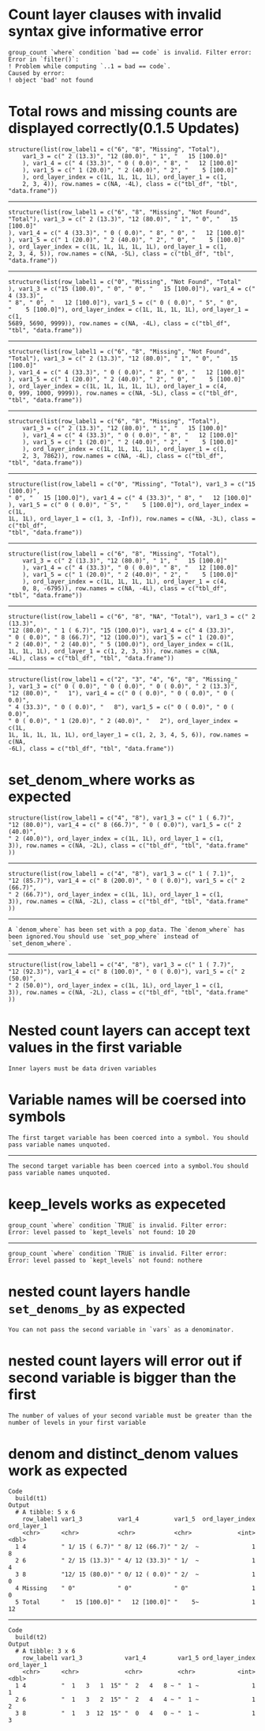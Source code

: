 # Count layer clauses with invalid syntax give informative error

    group_count `where` condition `bad == code` is invalid. Filter error:
    Error in `filter()`:
    ! Problem while computing `..1 = bad == code`.
    Caused by error:
    ! object 'bad' not found
    

# Total rows and missing counts are displayed correctly(0.1.5 Updates)

    structure(list(row_label1 = c("6", "8", "Missing", "Total"), 
        var1_3 = c(" 2 (13.3)", "12 (80.0)", " 1", "   15 [100.0]"
        ), var1_4 = c(" 4 (33.3)", " 0 ( 0.0)", " 8", "   12 [100.0]"
        ), var1_5 = c(" 1 (20.0)", " 2 (40.0)", " 2", "    5 [100.0]"
        ), ord_layer_index = c(1L, 1L, 1L, 1L), ord_layer_1 = c(1, 
        2, 3, 4)), row.names = c(NA, -4L), class = c("tbl_df", "tbl", 
    "data.frame"))

---

    structure(list(row_label1 = c("6", "8", "Missing", "Not Found", 
    "Total"), var1_3 = c(" 2 (13.3)", "12 (80.0)", " 1", " 0", "   15 [100.0]"
    ), var1_4 = c(" 4 (33.3)", " 0 ( 0.0)", " 8", " 0", "   12 [100.0]"
    ), var1_5 = c(" 1 (20.0)", " 2 (40.0)", " 2", " 0", "    5 [100.0]"
    ), ord_layer_index = c(1L, 1L, 1L, 1L, 1L), ord_layer_1 = c(1, 
    2, 3, 4, 5)), row.names = c(NA, -5L), class = c("tbl_df", "tbl", 
    "data.frame"))

---

    structure(list(row_label1 = c("0", "Missing", "Not Found", "Total"
    ), var1_3 = c("15 (100.0)", " 0", " 0", "   15 [100.0]"), var1_4 = c(" 4 (33.3)", 
    " 8", " 0", "   12 [100.0]"), var1_5 = c(" 0 ( 0.0)", " 5", " 0", 
    "    5 [100.0]"), ord_layer_index = c(1L, 1L, 1L, 1L), ord_layer_1 = c(1, 
    5689, 5690, 9999)), row.names = c(NA, -4L), class = c("tbl_df", 
    "tbl", "data.frame"))

---

    structure(list(row_label1 = c("6", "8", "Missing", "Not Found", 
    "Total"), var1_3 = c(" 2 (13.3)", "12 (80.0)", " 1", " 0", "   15 [100.0]"
    ), var1_4 = c(" 4 (33.3)", " 0 ( 0.0)", " 8", " 0", "   12 [100.0]"
    ), var1_5 = c(" 1 (20.0)", " 2 (40.0)", " 2", " 0", "    5 [100.0]"
    ), ord_layer_index = c(1L, 1L, 1L, 1L, 1L), ord_layer_1 = c(4, 
    0, 999, 1000, 9999)), row.names = c(NA, -5L), class = c("tbl_df", 
    "tbl", "data.frame"))

---

    structure(list(row_label1 = c("6", "8", "Missing", "Total"), 
        var1_3 = c(" 2 (13.3)", "12 (80.0)", " 1", "   15 [100.0]"
        ), var1_4 = c(" 4 (33.3)", " 0 ( 0.0)", " 8", "   12 [100.0]"
        ), var1_5 = c(" 1 (20.0)", " 2 (40.0)", " 2", "    5 [100.0]"
        ), ord_layer_index = c(1L, 1L, 1L, 1L), ord_layer_1 = c(1, 
        2, 3, 7862)), row.names = c(NA, -4L), class = c("tbl_df", 
    "tbl", "data.frame"))

---

    structure(list(row_label1 = c("0", "Missing", "Total"), var1_3 = c("15 (100.0)", 
    " 0", "   15 [100.0]"), var1_4 = c(" 4 (33.3)", " 8", "   12 [100.0]"
    ), var1_5 = c(" 0 ( 0.0)", " 5", "    5 [100.0]"), ord_layer_index = c(1L, 
    1L, 1L), ord_layer_1 = c(1, 3, -Inf)), row.names = c(NA, -3L), class = c("tbl_df", 
    "tbl", "data.frame"))

---

    structure(list(row_label1 = c("6", "8", "Missing", "Total"), 
        var1_3 = c(" 2 (13.3)", "12 (80.0)", " 1", "   15 [100.0]"
        ), var1_4 = c(" 4 (33.3)", " 0 ( 0.0)", " 8", "   12 [100.0]"
        ), var1_5 = c(" 1 (20.0)", " 2 (40.0)", " 2", "    5 [100.0]"
        ), ord_layer_index = c(1L, 1L, 1L, 1L), ord_layer_1 = c(4, 
        0, 8, -6795)), row.names = c(NA, -4L), class = c("tbl_df", 
    "tbl", "data.frame"))

---

    structure(list(row_label1 = c("6", "8", "NA", "Total"), var1_3 = c(" 2 (13.3)", 
    "12 (80.0)", " 1 ( 6.7)", "15 (100.0)"), var1_4 = c(" 4 (33.3)", 
    " 0 ( 0.0)", " 8 (66.7)", "12 (100.0)"), var1_5 = c(" 1 (20.0)", 
    " 2 (40.0)", " 2 (40.0)", " 5 (100.0)"), ord_layer_index = c(1L, 
    1L, 1L, 1L), ord_layer_1 = c(1, 2, 3, 3)), row.names = c(NA, 
    -4L), class = c("tbl_df", "tbl", "data.frame"))

---

    structure(list(row_label1 = c("2", "3", "4", "6", "8", "Missing_"
    ), var1_3 = c(" 0 ( 0.0)", " 0 ( 0.0)", " 0 ( 0.0)", " 2 (13.3)", 
    "12 (80.0)", "   1"), var1_4 = c(" 0 ( 0.0)", " 0 ( 0.0)", " 0 ( 0.0)", 
    " 4 (33.3)", " 0 ( 0.0)", "   8"), var1_5 = c(" 0 ( 0.0)", " 0 ( 0.0)", 
    " 0 ( 0.0)", " 1 (20.0)", " 2 (40.0)", "   2"), ord_layer_index = c(1L, 
    1L, 1L, 1L, 1L, 1L), ord_layer_1 = c(1, 2, 3, 4, 5, 6)), row.names = c(NA, 
    -6L), class = c("tbl_df", "tbl", "data.frame"))

# set_denom_where works as expected

    structure(list(row_label1 = c("4", "8"), var1_3 = c(" 1 ( 6.7)", 
    "12 (80.0)"), var1_4 = c(" 8 (66.7)", " 0 ( 0.0)"), var1_5 = c(" 2 (40.0)", 
    " 2 (40.0)"), ord_layer_index = c(1L, 1L), ord_layer_1 = c(1, 
    3)), row.names = c(NA, -2L), class = c("tbl_df", "tbl", "data.frame"
    ))

---

    structure(list(row_label1 = c("4", "8"), var1_3 = c(" 1 ( 7.1)", 
    "12 (85.7)"), var1_4 = c(" 8 (200.0)", " 0 ( 0.0)"), var1_5 = c(" 2 (66.7)", 
    " 2 (66.7)"), ord_layer_index = c(1L, 1L), ord_layer_1 = c(1, 
    3)), row.names = c(NA, -2L), class = c("tbl_df", "tbl", "data.frame"
    ))

---

    A `denom_where` has been set with a pop_data. The `denom_where` has been ignored.You should use `set_pop_where` instead of `set_denom_where`.
    

---

    structure(list(row_label1 = c("4", "8"), var1_3 = c(" 1 ( 7.7)", 
    "12 (92.3)"), var1_4 = c(" 8 (100.0)", " 0 ( 0.0)"), var1_5 = c(" 2 (50.0)", 
    " 2 (50.0)"), ord_layer_index = c(1L, 1L), ord_layer_1 = c(1, 
    3)), row.names = c(NA, -2L), class = c("tbl_df", "tbl", "data.frame"
    ))

# Nested count layers can accept text values in the first variable

    Inner layers must be data driven variables

# Variable names will be coersed into symbols

    The first target variable has been coerced into a symbol. You should pass variable names unquoted.

---

    The second target variable has been coerced into a symbol.You should pass variable names unquoted.

# keep_levels works as expeceted

    group_count `where` condition `TRUE` is invalid. Filter error:
    Error: level passed to `kept_levels` not found: 10 20 
    

---

    group_count `where` condition `TRUE` is invalid. Filter error:
    Error: level passed to `kept_levels` not found: nothere 
    

# nested count layers handle `set_denoms_by` as expected

    You can not pass the second variable in `vars` as a denominator.

# nested count layers will error out if second variable is bigger than the first

    The number of values of your second variable must be greater than the number of levels in your first variable

# denom and distinct_denom values work as expected

    Code
      build(t1)
    Output
      # A tibble: 5 x 6
        row_label1 var1_3          var1_4          var1_5  ord_layer_index ord_layer_1
        <chr>      <chr>           <chr>           <chr>             <int>       <dbl>
      1 4          " 1/ 15 ( 6.7)" " 8/ 12 (66.7)" " 2/  ~               1           8
      2 6          " 2/ 15 (13.3)" " 4/ 12 (33.3)" " 1/  ~               1           4
      3 8          "12/ 15 (80.0)" " 0/ 12 ( 0.0)" " 2/  ~               1           0
      4 Missing    " 0"            " 0"            " 0"                  1           0
      5 Total      "   15 [100.0]" "   12 [100.0]" "    5~               1          12

---

    Code
      build(t2)
    Output
      # A tibble: 3 x 6
        row_label1 var1_3            var1_4         var1_5 ord_layer_index ord_layer_1
        <chr>      <chr>             <chr>          <chr>            <int>       <dbl>
      1 4          "  1   3   1  15" "  2   4   8 ~ "  1 ~               1           1
      2 6          "  1   3   2  15" "  2   4   4 ~ "  1 ~               1           2
      3 8          "  1   3  12  15" "  0   4   0 ~ "  1 ~               1           3


